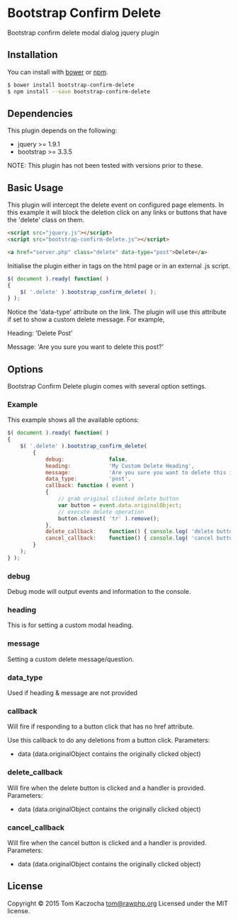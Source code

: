 # Bootstrap Confirm Delete

Bootstrap confirm delete modal dialog jquery plugin


## Installation
You can install with [bower](http://bower.io/) or [npm](https://www.npmjs.com/).

```sh
$ bower install bootstrap-confirm-delete
$ npm install --save bootstrap-confirm-delete
```

## Dependencies
This plugin depends on the following:
- jquery >= 1.9.1
- bootstrap >= 3.3.5

NOTE: This plugin has not been tested with versions prior to these.


## Basic Usage
This plugin will intercept the delete event on configured page elements. In this example it will block the deletion click
on any links or buttons that have the 'delete' class on them.

```html
<script src="jquery.js"></script>
<script src="bootstrap-confirm-delete.js"></script>
```

```html
<a href="server.php" class="delete" data-type="post">Delete</a>
```

Initialise the plugin either in <script></script> tags on the html page or in an external .js script. 

```js
$( document ).ready( function( )
{
    $( '.delete' ).bootstrap_confirm_delete( );
} );
```

Notice the 'data-type' attribute on the link. The plugin will use this attribute if set to show a custom delete message. For example,

Heading:    'Delete Post'

Message:    'Are you sure you want to delete this post?'


## Options
Bootstrap Confirm Delete plugin comes with several option settings.

### Example
This example shows all the available options:

```js
$( document ).ready( function( )
{
    $( '.delete' ).bootstrap_confirm_delete(
        {
            debug:              false,
            heading:            'My Custom Delete Heading',
            message:            'Are you sure you want to delete this item?',
            data_type:          'post',
            callback: function ( event )
            {
                // grab original clicked delete button
                var button = event.data.originalObject;
                // execute delete operation
                button.closest( 'tr' ).remove();
            },
            delete_callback:    function() { console.log( 'delete button clicked' ); },
            cancel_callback:    function() { console.log( 'cancel button clicked' ); }
        }
    );
} );
```

### debug
Debug mode will output events and information to the console.

### heading
This is for setting a custom modal heading.

### message
Setting a custom delete message/question.

### data_type
Used if heading & message are not provided

### callback
Will fire if responding to a button click that has no href attribute.

Use this callback to do any deletions from a button click.
Parameters:
* data (data.originalObject contains the originally clicked object)

### delete_callback
Will fire when the delete button is clicked and a handler is provided.
Parameters:
* data (data.originalObject contains the originally clicked object)

### cancel_callback
Will fire when the cancel button is clicked and a handler is provided.
Parameters:
* data (data.originalObject contains the originally clicked object)


## License
Copyright &copy; 2015 Tom Kaczocha <tom@rawphp.org>
Licensed under the MIT license.